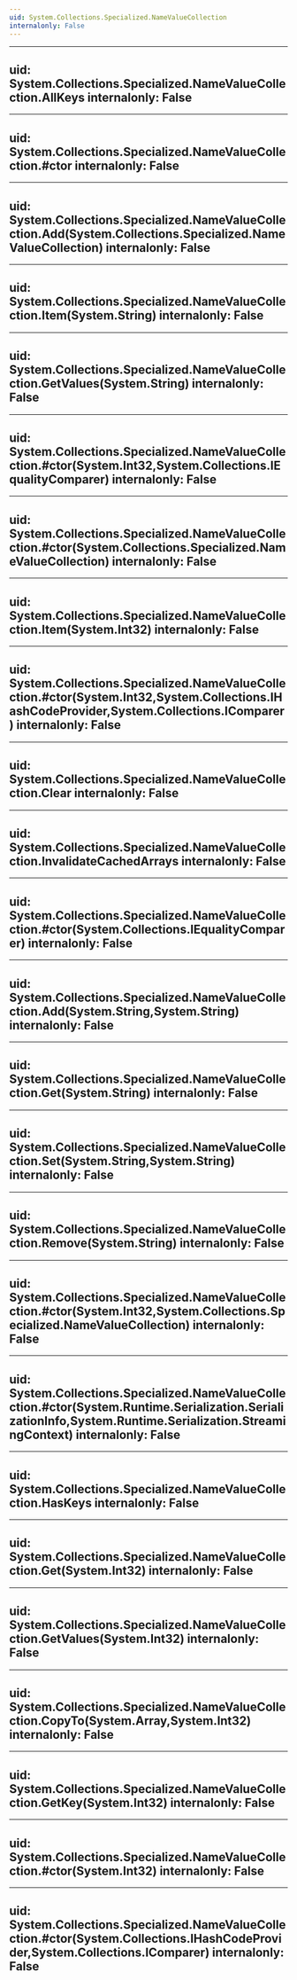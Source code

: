 ```yaml
---
uid: System.Collections.Specialized.NameValueCollection
internalonly: False
---
```


---
uid: System.Collections.Specialized.NameValueCollection.AllKeys
internalonly: False
---

---
uid: System.Collections.Specialized.NameValueCollection.#ctor
internalonly: False
---

---
uid: System.Collections.Specialized.NameValueCollection.Add(System.Collections.Specialized.NameValueCollection)
internalonly: False
---

---
uid: System.Collections.Specialized.NameValueCollection.Item(System.String)
internalonly: False
---

---
uid: System.Collections.Specialized.NameValueCollection.GetValues(System.String)
internalonly: False
---

---
uid: System.Collections.Specialized.NameValueCollection.#ctor(System.Int32,System.Collections.IEqualityComparer)
internalonly: False
---

---
uid: System.Collections.Specialized.NameValueCollection.#ctor(System.Collections.Specialized.NameValueCollection)
internalonly: False
---

---
uid: System.Collections.Specialized.NameValueCollection.Item(System.Int32)
internalonly: False
---

---
uid: System.Collections.Specialized.NameValueCollection.#ctor(System.Int32,System.Collections.IHashCodeProvider,System.Collections.IComparer)
internalonly: False
---

---
uid: System.Collections.Specialized.NameValueCollection.Clear
internalonly: False
---

---
uid: System.Collections.Specialized.NameValueCollection.InvalidateCachedArrays
internalonly: False
---

---
uid: System.Collections.Specialized.NameValueCollection.#ctor(System.Collections.IEqualityComparer)
internalonly: False
---

---
uid: System.Collections.Specialized.NameValueCollection.Add(System.String,System.String)
internalonly: False
---

---
uid: System.Collections.Specialized.NameValueCollection.Get(System.String)
internalonly: False
---

---
uid: System.Collections.Specialized.NameValueCollection.Set(System.String,System.String)
internalonly: False
---

---
uid: System.Collections.Specialized.NameValueCollection.Remove(System.String)
internalonly: False
---

---
uid: System.Collections.Specialized.NameValueCollection.#ctor(System.Int32,System.Collections.Specialized.NameValueCollection)
internalonly: False
---

---
uid: System.Collections.Specialized.NameValueCollection.#ctor(System.Runtime.Serialization.SerializationInfo,System.Runtime.Serialization.StreamingContext)
internalonly: False
---

---
uid: System.Collections.Specialized.NameValueCollection.HasKeys
internalonly: False
---

---
uid: System.Collections.Specialized.NameValueCollection.Get(System.Int32)
internalonly: False
---

---
uid: System.Collections.Specialized.NameValueCollection.GetValues(System.Int32)
internalonly: False
---

---
uid: System.Collections.Specialized.NameValueCollection.CopyTo(System.Array,System.Int32)
internalonly: False
---

---
uid: System.Collections.Specialized.NameValueCollection.GetKey(System.Int32)
internalonly: False
---

---
uid: System.Collections.Specialized.NameValueCollection.#ctor(System.Int32)
internalonly: False
---

---
uid: System.Collections.Specialized.NameValueCollection.#ctor(System.Collections.IHashCodeProvider,System.Collections.IComparer)
internalonly: False
---
